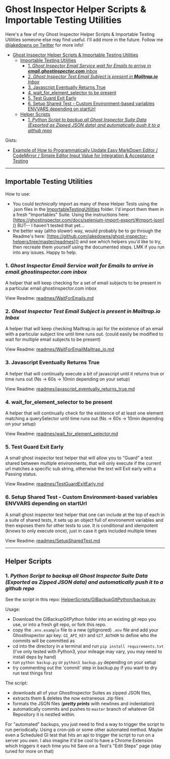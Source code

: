 # Ghost Inspector Helper Scripts & Importable Testing Utilities

Here's a few of my Ghost Inspector Helper Scripts & Importable Testing Utilities someone else may find useful. I'll add more in the future. Follow me [@jakedowns on Twitter](https://twitter.com/jakedowns) for more info!

<!-- TOC -->

- [Ghost Inspector Helper Scripts & Importable Testing Utilities](#ghost-inspector-helper-scripts--importable-testing-utilities)
  - [Importable Testing Utilities](#importable-testing-utilities)
    - [1. _Ghost Inspector Email Service wait for Emails to arrive in ___email.ghostinspector.com___ inbox_](#1-ghost-inspector-email-service-wait-for-emails-to-arrive-in-emailghostinspectorcom-inbox)
    - [2. _Ghost Inspector Test Email Subject is present in __Mailtrap.io__ Inbox_](#2-ghost-inspector-test-email-subject-is-present-in-mailtrapio-inbox)
    - [3. Javascript Eventually Returns True](#3-javascript-eventually-returns-true)
    - [4. wait_for_element_selector to be present](#4-waitforelementselector-to-be-present)
    - [5. Test Guard Exit Early](#5-test-guard-exit-early)
    - [6. Setup Shared Test - Custom Environment-based variables ENVVARS depending on startUrl](#6-setup-shared-test---custom-environment-based-variables-envvars-depending-on-starturl)
  - [Helper Scripts](#helper-scripts)
    - [1. _Python Script to backup all Ghost Inspector Suite Data (Exported as Zipped JSON data) and automatically push it to a github repo_](#1-python-script-to-backup-all-ghost-inspector-suite-data-exported-as-zipped-json-data-and-automatically-push-it-to-a-github-repo)

<!-- /TOC -->


Gists:
- [Example of How to Programmatically Update Easy MarkDown Editor / CodeMirror / Simple Editor Input Value for Integration & Acceptance Testing](https://gist.github.com/jakedowns/b3f9a90de1182af083024e037e3ac42f)

---

## Importable Testing Utilities

How to use: 
- You could _technically_ import as many of these Helper Tests using the .json files in the [ImportableTestingUtilities](ImportableTestingUtilities) folder. I'd import them them in a fresh "Importables" Suite. Using the instructions here: [https://ghostinspector.com/docs/selenium-import-export/#import-json]() BUT-- I haven't tested that yet...
- the better way (altho slower) way, would probably be to go through the Readme's here: [https://github.com/jakedowns/ghost-inspector-helpers/tree/master/readmes]() and see which helpers you'd like to try, then recreate them yourself using the documented steps. LMK if you run into any issues. Happy to help.


### 1. _Ghost Inspector Email Service wait for Emails to arrive in ___email.ghostinspector.com___ inbox_

A helper that will keep checking for a set of email subjects to be present in a particular email.ghostinspector.com inbox

View Readme: [readmes/WaitForEmails.md](https://github.com/jakedowns/ghost-inspector-helpers/blob/master/readmes/WaitForEmails.md)

### 2. _Ghost Inspector Test Email Subject is present in __Mailtrap.io__ Inbox_

A helper that will keep checking Mailtrap.io api for the existence of an email with a particular subject line until time runs out. (could easily be modified to wait for multiple email subjects to be present)

View Readme: [readmes/WaitForEmailMailtrap_io.md](https://github.com/jakedowns/ghost-inspector-helpers/blob/master/readmes/WaitForEmailMailtrap_io.md)

### 3. Javascript Eventually Returns True

A helper that will continually execute a bit of javascript until it returns true or time runs out (Ns -> 60s -> 10min depending on your setup)

View Readme: [readmes/javascript_eventually_returns_true.md](https://github.com/jakedowns/ghost-inspector-helpers/blob/master/readmes/javascript_eventually_returns_true.md)

### 4. wait_for_element_selector to be present

A helper that will continually check for the existence of at least one element matching a querySelector until time runs out (Ns -> 60s -> 10min depending on your setup)

View Readme: [readmes/wait_for_element_selector.md](https://github.com/jakedowns/ghost-inspector-helpers/blob/master/readmes/wait_for_element_selector.md)

### 5. Test Guard Exit Early

A small ghost inspector test helper that will allow you to "Guard" a test shared between multiple environments, that will only execute if the current url matches a specific sub string, otherwise the text will Exit early with a Passing status.

View Readme: [readmes/TestGuardExitEarly.md](https://github.com/jakedowns/ghost-inspector-helpers/blob/master/readmes/TestGuardExitEarly.md)

### 6. Setup Shared Test - Custom Environment-based variables ENVVARS depending on startUrl

A small ghost inspector test helper that one can include at the top of each in a suite of shared tests, it sets up an object full of environemnt variables and then exposes them for other tests to use. It is conditional and idempotent (knows to only execute once), just in case it gets included multiple times

View Readme: [readmes/SetupSharedTest.md](https://github.com/jakedowns/ghost-inspector-helpers/blob/master/readmes/SetupSharedTest.md)

---
## Helper Scripts

### 1. _Python Script to backup all Ghost Inspector Suite Data (Exported as Zipped JSON data) and automatically push it to a github repo_
See the script in this repo: [HelperScripts/GIBackupGitPython/backup.py](https://github.com/jakedowns/ghost-inspector-helpers/blob/master/HelperScripts/GIBackupGitPython/backup.py)

Usage:

- Download the GIBackupGitPython folder into an existing git repo you use, or into a fresh git repo, or fork this repo. 
- copy the `.env.example` file to a new (gitignored) `.env` file and add your GhostInspector api key: `GI_API_KEY` and `GIT_AUTHOR` to define who the commits will be committed as
- cd into the directory in a terminal and run `pip install requirements.txt` (I've only tested with Python3, your mileage may vary, you may need to install deps by hand)
- run `python backup.py` or `python3 backup.py` depending on your setup
- try commenting out the 'commit' step in backup.py if you want to dry run test things first

The script:
- downloads all of your GhostInspector Suites as zipped JSON files, 
- extracts them & deletes the now extraneous .zip files
- formats the JSON files (_**pretty prints**_ with newlines and indentation) 
- automatically commits and pushes to `master` branch of whatever Git Repository it is nestled within. 

For "automated" backups, you just need to find a way to trigger the script to run periodically.
Using a cron-job or some other automated method. Maybe even a Scheduled GI test that hits an api to trigger the script to run on a server you own. 
I also imagine it'd be cool to have a Chrome Extension which triggers it each time you hit Save on a Test's "Edit Steps" page (stay tuned for more on that)
